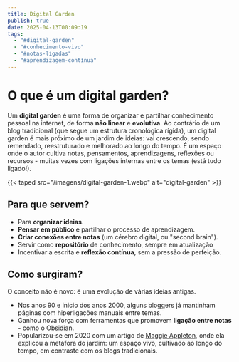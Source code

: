 ```yaml
---
title: Digital Garden
publish: true
date: 2025-04-13T00:09:19
tags:
  - "#digital-garden"
  - "#conhecimento-vivo"
  - "#notas-ligadas"
  - "#aprendizagem-contínua"
---
```

# O que é um digital garden?
Um **digital garden** é uma forma de organizar e partilhar conhecimento pessoal na internet, de forma **não linear** e **evolutiva**. Ao contrário de um blog tradicional (que segue um estrutura cronológica rígida), um digital garden é mais próximo de um jardim de ideias: vai crescendo, sendo remendado, reestruturado e melhorado ao longo do tempo.
É um espaço onde o autor cultiva notas, pensamentos, aprendizagens, reflexões ou recursos - muitas vezes com ligações internas entre os temas (está tudo ligado!).

{{< taped src="/imagens/digital-garden-1.webp" alt="digital-garden" >}}
## Para que servem?
- Para **organizar ideias**.
- **Pensar em público** e partilhar o processo de aprendizagem.
- **Criar conexões entre notas** (um cérebro digital, ou "second brain").
- Servir como **repositório** de conhecimento, sempre em atualização
- Incentivar a escrita e **reflexão contínua**, sem a pressão de perfeição.

## Como surgiram?
O conceito não é novo: é uma evolução de várias ideias antigas.
- Nos anos 90 e inicio dos anos 2000, alguns bloggers já mantinham páginas com hiperligações manuais entre temas.
- Ganhou nova força com ferramentas que promovem **ligação entre notas** - como o Obsidian.
- Popularizou-se em 2020 com um artigo de [Maggie Appleton](https://maggieappleton.com/garden-history), onde ela explicou a metáfora do jardim: um espaço vivo, cultivado ao longo do tempo, em contraste com os blogs tradicionais.

